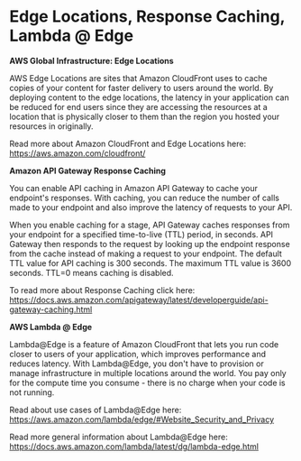 # Edge Locations, Response Caching, Lambda @ Edge

**AWS Global Infrastructure: Edge Locations**

AWS Edge Locations are sites that Amazon CloudFront uses to cache copies of your content for faster delivery to users around the world. By deploying content to the edge locations, the latency in your application can be reduced for end users since they are accessing the resources at a location that is physically closer to them than the region you hosted your resources in originally. 

Read more about Amazon CloudFront and Edge Locations here: 
https://aws.amazon.com/cloudfront/
  
**Amazon API Gateway Response Caching**

You can enable API caching in Amazon API Gateway to cache your endpoint's responses. With caching, you can reduce the number of calls made to your endpoint and also improve the latency of requests to your API.

When you enable caching for a stage, API Gateway caches responses from your endpoint for a specified time-to-live (TTL) period, in seconds. API Gateway then responds to the request by looking up the endpoint response from the cache instead of making a request to your endpoint. The default TTL value for API caching is 300 seconds. The maximum TTL value is 3600 seconds. TTL=0 means caching is disabled.

To read more about Response Caching click here: 
https://docs.aws.amazon.com/apigateway/latest/developerguide/api-gateway-caching.html

**AWS Lambda @ Edge**

Lambda@Edge is a feature of Amazon CloudFront that lets you run code closer to users of your application, which improves performance and reduces latency. With Lambda@Edge, you don't have to provision or manage infrastructure in multiple locations around the world. You pay only for the compute time you consume - there is no charge when your code is not running.

Read about use cases of Lambda@Edge here:  
https://aws.amazon.com/lambda/edge/#Website_Security_and_Privacy

Read more general information about Lambda@Edge here: 
https://docs.aws.amazon.com/lambda/latest/dg/lambda-edge.html